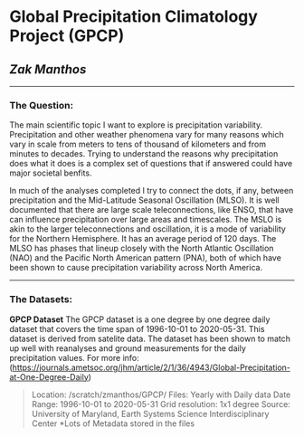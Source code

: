 # Global Precipitation Climatology Project (GPCP)
## *Zak Manthos*
***
### The Question:
The main scientific topic I want to explore is precipitation variability. Precipitation and other weather phenomena vary for many reasons which vary in scale from meters to tens of thousand of kilometers and from minutes to decades. Trying to understand the reasons why precipitation does what it does is a complex set of questions that if answered could have major societal benfits.

In much of the analyses completed I try to connect the dots, if any, between precipitation and the Mid-Latitude Seasonal Oscillation (MLSO). It is well documented that there are large scale teleconnections, like ENSO, that have can influence precipitation over large areas and timescales. The MSLO is akin to the larger teleconnections and oscillation, it is a mode of variability for the Northern Hemisphere. It has an average period of 120 days. The MLSO has phases that lineup closely with the North Atlantic Oscillation (NAO) and the Pacific North American pattern (PNA), both of which have been shown to cause precipitation variability across North America.

***

### The Datasets:
**GPCP Dataset**
The GPCP dataset is a one degree by one degree daily dataset that covers the time span of 1996-10-01 to 2020-05-31. This dataset is derived from satelite data. The dataset has been shown to match up well with reanalyses and ground measurements for the daily precipitation values. 
For more info: (https://journals.ametsoc.org/jhm/article/2/1/36/4943/Global-Precipitation-at-One-Degree-Daily)
    
>Location: /scratch/zmanthos/GPCP/
>Files: Yearly with Daily data
>Date Range: 1996-10-01 to 2020-05-31
>Grid resolution: 1x1 degree
>Source: University of Maryland, Earth Systems Science Interdisciplinary Center
>*Lots of Metadata stored in the files
    
    
